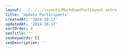```yaml
---
layout: ../../../layouts/MarkdownPostLayout.astro
title: 'Update Participants'
createdAt: '2024-10-17'
updatedAt: '2024-10-17'
sortOrder: 4
seoTitle: ''
seoKeywords: []
seoDescription: ''
---
```

